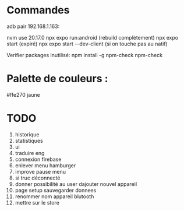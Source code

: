 # Commandes
adb pair 192.168.1.163:

nvm use 20.17.0
npx expo run:android (rebuild complètement)
npx expo start (expiré)
npx expo start --dev-client (si on touche pas au natif)

Verifier packages inutilisé:
npm install -g npm-check
npm-check

# Palette de couleurs :
#ffe270 jaune

# TODO
1. historique
2. statistiques
5. ui
6. traduire eng
8. connexion firebase
9. enlever menu hamburger
10. improve pause menu
11. si truc déconnecté
12. donner possibilité au user dajouter nouvel appareil
13. page setup sauvegarder donnees 
14. renommer nom appareil blutooth
15. mettre sur le store
